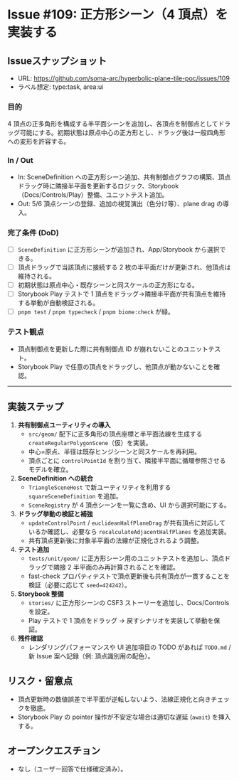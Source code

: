 # Issue #109: 正方形シーン（4 頂点）を実装する

## Issueスナップショット
- URL: https://github.com/soma-arc/hyperbolic-plane-tile-poc/issues/109
- ラベル想定: type:task, area:ui

### 目的
4 頂点の正多角形を構成する半平面シーンを追加し、各頂点を制御点としてドラッグ可能にする。初期状態は原点中心の正方形とし、ドラッグ後は一般四角形への変形を許容する。

### In / Out
- In: SceneDefinition への正方形シーン追加、共有制御点グラフの構築、頂点ドラッグ時に隣接半平面を更新するロジック、Storybook（Docs/Controls/Play）整備、ユニットテスト追加。
- Out: 5/6 頂点シーンの登録、追加の視覚演出（色分け等）、plane drag の導入。

### 完了条件 (DoD)
- [ ] `SceneDefinition` に正方形シーンが追加され、App/Storybook から選択できる。
- [ ] 頂点ドラッグで当該頂点に接続する 2 枚の半平面だけが更新され、他頂点は維持される。
- [ ] 初期状態は原点中心・既存シーンと同スケールの正方形になる。
- [ ] Storybook Play テストで 1 頂点をドラッグ→隣接半平面が共有頂点を維持する挙動が自動検証される。
- [ ] `pnpm test` / `pnpm typecheck` / `pnpm biome:check` が緑。

### テスト観点
- 頂点制御点を更新した際に共有制御点 ID が崩れないことのユニットテスト。
- Storybook Play で任意の頂点をドラッグし、他頂点が動かないことを確認。

---

## 実装ステップ
1. **共有制御点ユーティリティの導入**
   - `src/geom/` 配下に正多角形の頂点座標と半平面法線を生成する `createRegularPolygonScene`（仮）を実装。
   - 中心=原点、半径は既存ヒンジシーンと同スケールを再利用。
   - 頂点ごとに `controlPointId` を割り当て、隣接半平面に循環参照させるモデルを確立。
2. **SceneDefinition への統合**
   - `TriangleSceneHost` で新ユーティリティを利用する `squareSceneDefinition` を追加。
   - `SceneRegistry` が 4 頂点シーンを一覧に含め、UI から選択可能にする。
3. **ドラッグ挙動の検証と補強**
   - `updateControlPoint` / `euclideanHalfPlaneDrag` が共有頂点に対応しているか確認し、必要なら `recalculateAdjacentHalfPlanes` を追加実装。
   - 共有頂点更新後に対象半平面の法線が正規化されるよう調整。
4. **テスト追加**
   - `tests/unit/geom/` に正方形シーン用のユニットテストを追加し、頂点ドラッグで隣接 2 半平面のみ再計算されることを確認。
   - fast-check プロパティテストで頂点更新後も共有頂点が一貫することを検証（必要に応じて `seed=424242`）。
5. **Storybook 整備**
   - `stories/` に正方形シーンの CSF3 ストーリーを追加し、Docs/Controls を設定。
   - Play テストで 1 頂点をドラッグ → 戻すシナリオを実装して挙動を保証。
6. **残件確認**
   - レンダリングパフォーマンスや UI 追加項目の TODO があれば `TODO.md` / 新 Issue 案へ記録（例: 頂点識別用の配色）。

## リスク・留意点
- 頂点更新時の数値誤差で半平面が逆転しないよう、法線正規化と向きチェックを徹底。
- Storybook Play の pointer 操作が不安定な場合は適切な遅延 (`await`) を挿入する。

## オープンクエスチョン
- なし（ユーザー回答で仕様確定済み）。
